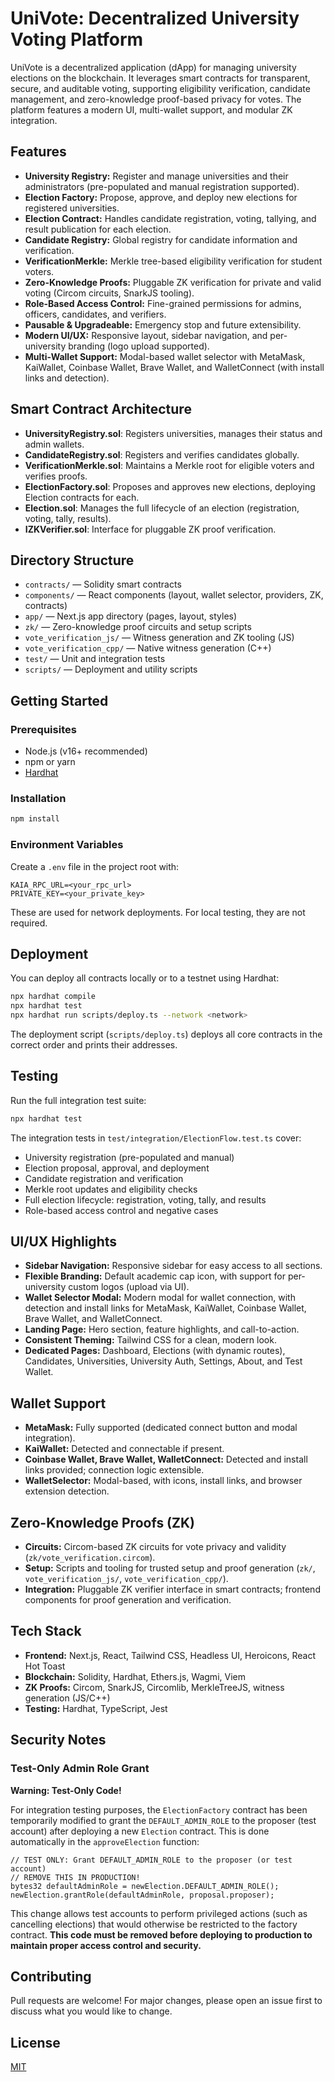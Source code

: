 # UniVote: Decentralized University Voting Platform

UniVote is a decentralized application (dApp) for managing university elections on the blockchain. It leverages smart contracts for transparent, secure, and auditable voting, supporting eligibility verification, candidate management, and zero-knowledge proof-based privacy for votes. The platform features a modern UI, multi-wallet support, and modular ZK integration.

## Features
- **University Registry:** Register and manage universities and their administrators (pre-populated and manual registration supported).
- **Election Factory:** Propose, approve, and deploy new elections for registered universities.
- **Election Contract:** Handles candidate registration, voting, tallying, and result publication for each election.
- **Candidate Registry:** Global registry for candidate information and verification.
- **VerificationMerkle:** Merkle tree-based eligibility verification for student voters.
- **Zero-Knowledge Proofs:** Pluggable ZK verification for private and valid voting (Circom circuits, SnarkJS tooling).
- **Role-Based Access Control:** Fine-grained permissions for admins, officers, candidates, and verifiers.
- **Pausable & Upgradeable:** Emergency stop and future extensibility.
- **Modern UI/UX:** Responsive layout, sidebar navigation, and per-university branding (logo upload supported).
- **Multi-Wallet Support:** Modal-based wallet selector with MetaMask, KaiWallet, Coinbase Wallet, Brave Wallet, and WalletConnect (with install links and detection).

## Smart Contract Architecture

- **UniversityRegistry.sol**: Registers universities, manages their status and admin wallets.
- **CandidateRegistry.sol**: Registers and verifies candidates globally.
- **VerificationMerkle.sol**: Maintains a Merkle root for eligible voters and verifies proofs.
- **ElectionFactory.sol**: Proposes and approves new elections, deploying Election contracts for each.
- **Election.sol**: Manages the full lifecycle of an election (registration, voting, tally, results).
- **IZKVerifier.sol**: Interface for pluggable ZK proof verification.

## Directory Structure

- `contracts/` — Solidity smart contracts
- `components/` — React components (layout, wallet selector, providers, ZK, contracts)
- `app/` — Next.js app directory (pages, layout, styles)
- `zk/` — Zero-knowledge proof circuits and setup scripts
- `vote_verification_js/` — Witness generation and ZK tooling (JS)
- `vote_verification_cpp/` — Native witness generation (C++)
- `test/` — Unit and integration tests
- `scripts/` — Deployment and utility scripts

## Getting Started

### Prerequisites
- Node.js (v16+ recommended)
- npm or yarn
- [Hardhat](https://hardhat.org/)

### Installation
```bash
npm install
```

### Environment Variables
Create a `.env` file in the project root with:
```
KAIA_RPC_URL=<your_rpc_url>
PRIVATE_KEY=<your_private_key>
```
These are used for network deployments. For local testing, they are not required.

## Deployment

You can deploy all contracts locally or to a testnet using Hardhat:

```bash
npx hardhat compile
npx hardhat test
npx hardhat run scripts/deploy.ts --network <network>
```

The deployment script (`scripts/deploy.ts`) deploys all core contracts in the correct order and prints their addresses.

## Testing

Run the full integration test suite:
```bash
npx hardhat test
```

The integration tests in `test/integration/ElectionFlow.test.ts` cover:
- University registration (pre-populated and manual)
- Election proposal, approval, and deployment
- Candidate registration and verification
- Merkle root updates and eligibility checks
- Full election lifecycle: registration, voting, tally, and results
- Role-based access control and negative cases

## UI/UX Highlights
- **Sidebar Navigation:** Responsive sidebar for easy access to all sections.
- **Flexible Branding:** Default academic cap icon, with support for per-university custom logos (upload via UI).
- **Wallet Selector Modal:** Modern modal for wallet connection, with detection and install links for MetaMask, KaiWallet, Coinbase Wallet, Brave Wallet, and WalletConnect.
- **Landing Page:** Hero section, feature highlights, and call-to-action.
- **Consistent Theming:** Tailwind CSS for a clean, modern look.
- **Dedicated Pages:** Dashboard, Elections (with dynamic routes), Candidates, Universities, University Auth, Settings, About, and Test Wallet.

## Wallet Support
- **MetaMask:** Fully supported (dedicated connect button and modal integration).
- **KaiWallet:** Detected and connectable if present.
- **Coinbase Wallet, Brave Wallet, WalletConnect:** Detected and install links provided; connection logic extensible.
- **WalletSelector:** Modal-based, with icons, install links, and browser extension detection.

## Zero-Knowledge Proofs (ZK)
- **Circuits:** Circom-based ZK circuits for vote privacy and validity (`zk/vote_verification.circom`).
- **Setup:** Scripts and tooling for trusted setup and proof generation (`zk/`, `vote_verification_js/`, `vote_verification_cpp/`).
- **Integration:** Pluggable ZK verifier interface in smart contracts; frontend components for proof generation and verification.

## Tech Stack
- **Frontend:** Next.js, React, Tailwind CSS, Headless UI, Heroicons, React Hot Toast
- **Blockchain:** Solidity, Hardhat, Ethers.js, Wagmi, Viem
- **ZK Proofs:** Circom, SnarkJS, Circomlib, MerkleTreeJS, witness generation (JS/C++)
- **Testing:** Hardhat, TypeScript, Jest

## Security Notes

### Test-Only Admin Role Grant

**Warning: Test-Only Code!**

For integration testing purposes, the `ElectionFactory` contract has been temporarily modified to grant the `DEFAULT_ADMIN_ROLE` to the proposer (test account) after deploying a new `Election` contract. This is done automatically in the `approveElection` function:

```
// TEST ONLY: Grant DEFAULT_ADMIN_ROLE to the proposer (or test account)
// REMOVE THIS IN PRODUCTION!
bytes32 defaultAdminRole = newElection.DEFAULT_ADMIN_ROLE();
newElection.grantRole(defaultAdminRole, proposal.proposer);
```

This change allows test accounts to perform privileged actions (such as cancelling elections) that would otherwise be restricted to the factory contract. **This code must be removed before deploying to production to maintain proper access control and security.**

## Contributing
Pull requests are welcome! For major changes, please open an issue first to discuss what you would like to change.

## License
[MIT](LICENSE)
